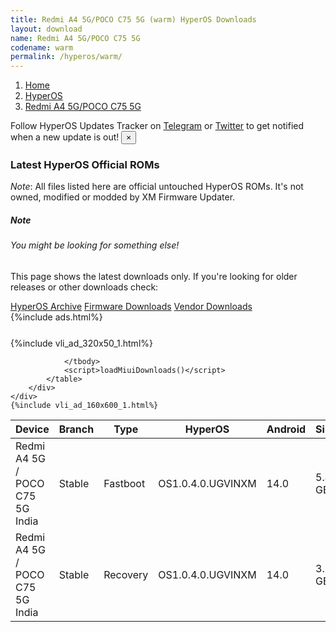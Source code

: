 ```yaml
---
title: Redmi A4 5G/POCO C75 5G (warm) HyperOS Downloads
layout: download
name: Redmi A4 5G/POCO C75 5G
codename: warm
permalink: /hyperos/warm/
---
```

<nav aria-label="breadcrumb">
    <ol class="breadcrumb">
        <li class="breadcrumb-item"><a href="/">Home</a></li>
        <li class="breadcrumb-item"><a href="/hyperos/">HyperOS</a></li>
        <li class="breadcrumb-item active" aria-current="page"><a href="/hyperos/warm/">Redmi A4 5G/POCO C75 5G</a></li>
    </ol>
</nav>
<div class="alert alert-primary alert-dismissible fade show" role="alert">
    Follow HyperOS Updates Tracker on <a href="https://t.me/MIUIUpdatesTracker" class="alert-link">Telegram</a>
     or <a href="https://twitter.com/MiFwUpdater" class="alert-link">Twitter</a> to get notified when a new update is out!
    <button type="button" class="close" data-dismiss="alert" aria-label="Close">
        <span aria-hidden="true">&times;</span>
    </button>
</div>

### Latest HyperOS Official ROMs
*Note*: All files listed here are official untouched HyperOS ROMs. It's not owned, modified or modded by XM Firmware Updater.
<div class="card">
  <div class="card-body">
    <h5 class="card-title">Note</h5>
    <h6 class="card-subtitle mb-2 text-muted">You might be looking for something else!</h6>
    <p class="card-text">This page shows the latest downloads only.
     If you're looking for older releases or other downloads check:</p>
    <a href="/archive/hyperos/warm/" class="card-link">HyperOS Archive</a>
    <a href="/firmware/warm/" class="card-link">Firmware Downloads</a>
    <a href="/vendor/warm/" class="card-link">Vendor Downloads</a>
  </div>
</div>
{%include ads.html%}
<div class="row justify-content-center">
    <div class="col-10">
        <div class="table-responsive-md" style="margin-top: 25px;">
            {%include vli_ad_320x50_1.html%}
            <table id="miui" class="display dt-responsive nowrap compact table table-striped table-hover table-sm">
                <thead class="thead-dark">
                    <tr>
                        <th data-ref="device">Device</th>
                        <th data-ref="branch">Branch</th>
                        <th data-ref="type">Type</th>
                        <th data-ref="miui">HyperOS</th>
                        <th data-ref="android">Android</th>
                        <th data-ref="size">Size</th>
                        <th data-ref="size">Date</th>
                        <th data-ref="link">Link</th>
                    </tr>
                </thead>
                <tbody>
                <tr><td>Redmi A4 5G / POCO C75 5G India</td><td>Stable</td><td>Fastboot</td><td>OS1.0.4.0.UGVINXM</td><td>14.0</td><td>5.4 GB</td><td>2024-11-06</td><td><a href="/hyperos/warm/stable/OS1.0.4.0.UGVINXM/">Download</a></td></tr>
<tr><td>Redmi A4 5G / POCO C75 5G India</td><td>Stable</td><td>Recovery</td><td>OS1.0.4.0.UGVINXM</td><td>14.0</td><td>3.9 GB</td><td>2024-11-27</td><td><a href="/hyperos/warm/stable/OS1.0.4.0.UGVINXM/">Download</a></td></tr>

                </tbody>
                <script>loadMiuiDownloads()</script>
            </table>
        </div>
    </div>
    {%include vli_ad_160x600_1.html%}
</div>
